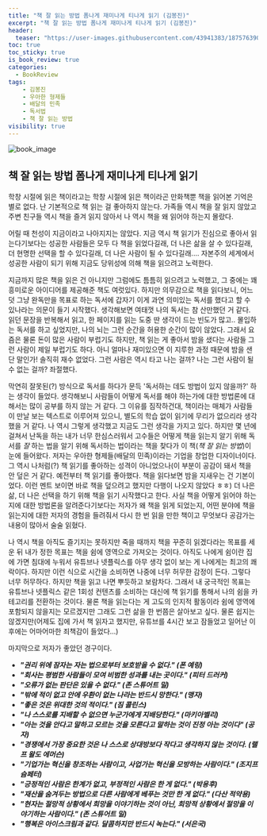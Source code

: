 ```yaml
---
title: "책 잘 읽는 방법 폼나게 재미나게 티나게 읽기 (김봉진)"
excerpt: "책 잘 읽는 방법 폼나게 재미나게 티나게 읽기 (김봉진)"
header:
  teaser: "https://user-images.githubusercontent.com/43941383/187576390-9994cdeb-48f0-480b-a487-aeafc8d98d67.png"
toc: true
toc_sticky: true
is_book_review: true
categories:
  - BookReview
tags:
    - 김봉진
    - 우아한 형제들
    - 배달의 민족
    - 독서법
    - 책 잘 읽는 방법
visibility: true
---
```


![book_image](https://user-images.githubusercontent.com/43941383/187576390-9994cdeb-48f0-480b-a487-aeafc8d98d67.png)

## 책 잘 읽는 방법 폼나게 재미나게 티나게 읽기

학창 시절에 읽은 책이라고는 학창 시절에 읽은 책이라곤 만화책뿐 책을 읽어본 기억은 별로 없다. 난 기본적으로 책 읽는 걸 좋아하지 않는다. 가족들 역시 책을 잘 읽지 않았고 주변 친구들 역시 책을 즐겨 읽지 않아서 나 역시 책을 왜 읽어야 하는지 몰랐다.

어릴 때 천성이 지금이라고 나아지지는 않았다. 지금 역시 책 읽기가 진심으로 좋아서 읽는다기보다는 성공한 사람들은 모두 다 책을 읽었다길래, 더 나은 삶을 살 수 있다길래, 더 현명한 선택을 할 수 있다길래, 더 나은 사람이 될 수 있다길래.... 자본주의 세계에서 성공한 사람이 되기 위해 지금도 당위성에 의해 책을 읽으려고 노력한다.

지금까지 많은 책을 읽은 건 아니지만 그럼에도 틈틈히 읽으려고 노력했고, 그 중에는 꽤 흥미로운 아이디어를 제공해준 책도 여럿있다. 하지만 의무감으로 책을 읽다보니, 어느 덧 그냥 완독만을 목표로 하는 독서에 갑자기 이게 과연 의미있는 독서를 했다고 할 수 있나라는 의문이 들기 시작했다. 생각해보면 여태껏 나의 독서는 참 산만했던 거 같다. 읽던 문장을 반복해서 읽고, 한 페이지를 읽는 도중 딴 생각이 드는 빈도가 많고.. 몰입하는 독서를 하고 싶었지만, 나의 뇌는 그런 순간을 허용한 순간이 많이 않았다. 그래서 요즘은 물론 돈이 많은 사람이 부럽기도 하지만, 책 읽는 게 좋아서 밤을 샜다는 사람들 그런 사람이 제일 부럽기도 하다. 아니 얼마나 재미있으면 이 지루한 과정 때문에 밤을 샌단 말인가! 솔직히 재수 없었다. 그런 사람은 역시 타고 나는 걸까? 나는 그런 사람이 될 수 없는 걸까? 좌절했다.

막연히 잘못된(?) 방식으로 독서를 하다가 문득 '독서하는 데도 방법이 있지 않을까?' 하는 생각이 들었다. 생각해보니 사람들이 어떻게 독서를 해야 하는가에 대한 방법론에 대해서는 많이 공부를 하지 않는 거 같다. 그 이유를 짐작하건대, 책이라는 매체가 사람들이 만날 보는 텍스트로 이루어져 있으니, 별도의 학습 없이 읽기에 무리가 없으리라 생각했을 거 같다. 나 역시 그렇게 생각했고 지금도 그런 생각을 가지고 있다. 하지만 몇 년에 걸쳐서 난독을 하는 내가 너무 한심스러워서 고수들은 어떻게 책을 읽는지 알기 위해 독서를 *잘* 하는 법을 알기 위해 독서하는 법이라는 책을 찾다가 이 책(*책 잘 읽는 방법*)이 눈에 들어왔다. 저자는 우아한 형제들(배달의 민족)이라는 기업을 창업한 디자이너이다. 그 역시 나처럼(?) 책 읽기를 좋아하는 성격이 아니었으나(이 부분이 공감이 돼서 책을 안 덮은 거 같다. 예전부터 책 읽기를 좋아했다. 책을 읽다보면 밤을 지새우는 건 기본이었다. 이런 멘트 보이면 바로 책을 덮으려고 했지만 다행이 나오지 않았다 ㅎㅎ) 더 나은 삶, 더 나은 선택을 하기 위해 책을 읽기 시작했다고 한다. 사실 책을 어떻게 읽어야 하는지에 대한 방법론을 알려준다기보다는 저자가 왜 책을 읽게 되었는지, 어떤 분야에 책을 읽는지에 대한 저자의 경험을 들려줘서 다시 한 번 읽을 만한 책이고 무엇보다 공감가는 내용이 많아서 술술 읽혔다.

나 역시 책을 아직도 즐기지는 못하지만 죽을 때까지 책을 꾸준히 읽겠다라는 목표를 세운 뒤 내가 정한 목표는 책을 쉼에 영역으로 가져오는 것이다. 아직도 나에게 쉼이란 집에 가면 침대에 누워서 유튜브나 넷플릭스를 아무 생각 없이 보는 게 나에게는 최고의 쾌락이다. 하지만 이런 식으로 시간을 소비하면 나중에 너무 허무한 감정이 든다. 그렇다 너무 허무하다. 하지만 책을 읽고 나면 뿌듯하고 보람차다. 그래서 내 궁극적인 목표는 유튜브나 넷플릭스 같은 1회성 컨텐츠를 소비하는 대신에 책 읽기를 통해서 나의 쉼을 카테고리를 전환하는 것이다. 물론 책을 읽는다는 게 고도의 인지적 활동이라 쉼에 영역에 포함되지 않을지는 모르겠지만 그래도 그런 삶을 한 번쯤은 살아보고 싶다. 물론 쉽지는 않겠지만(어제도 집에 가서 책 읽자고 했지만, 유튜브를 4시간 보고 잠들었고 일어난 이후에는 어마어마한 죄책감이 들었다...)

마지막으로 저자가 좋았던 경구이다.

* ***"권리 위에 잠자는 자는 법으로부터 보호받을 수 없다." (폰 예링)***
* ***"회사는 평범한 사람들이 모여 비범한 성과를 내는 곳이다." (피터 드러커)***
* ***"오류가 없는 판단은 있을 수 없다." (존 스튜어트 밀)***
* ***"밖에 적이 없고 안에 우환이 없는 나라는 반드시 망한다." (맹자)***
* ***"좋은 것은 위대한 것의 적이다." (짐 콜린스)***
* ***"나 스스로를 지배할 수 없으면 누군가에게 지배당한다." (마키아벨리)***
* ***"아는 것을 안다고 말하고 모르는 것을 모른다고 말하는 것이 진정 아는 것이다" (공자)***
* ***"경쟁에서 가장 중요한 것은 나 스스로 상대방보다 작다고 생각하지 않는 것이다. (랠프 왈도 에머슨)***
* ***"기업가는 혁신을 창조하는 사람이고, 사업가는 혁신을 모방하는 사람이다." (조지프 슘페터)***
* ***"긍정적인 사람은 한계가 없고, 부정적인 사람은 한 게 없다." (박용후)***
* ***"재산을 숨겨두는 방법으로 다른 사람에게 베푸는 것만 한 게 없다." (다산 적약용)***
* ***"현자는 절망적 상황에서 희망을 이야기하는 것이 아닌, 희망적 상황에서 절망을 이야기하는 사람이다." (존 스튜어트 밀)***
* ***"행복은 아이스크림과 같다. 달콤하지만 반드시 녹는다." (서은국)***
